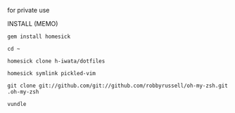 for private use

INSTALL (MEMO)

`gem install homesick`

`cd ~`

`homesick clone h-iwata/dotfiles`

`homesick symlink pickled-vim`

`git clone git://github.com/git://github.com/robbyrussell/oh-my-zsh.git .oh-my-zsh`

`vundle`
